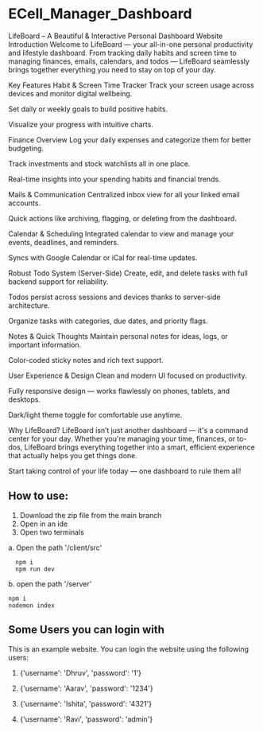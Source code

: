 # ECell_Manager_Dashboard

LifeBoard – A Beautiful & Interactive Personal Dashboard Website
Introduction
Welcome to LifeBoard — your all-in-one personal productivity and lifestyle dashboard. From tracking daily habits and screen time to managing finances, emails, calendars, and todos — LifeBoard seamlessly brings together everything you need to stay on top of your day.

Key Features
Habit & Screen Time Tracker
Track your screen usage across devices and monitor digital wellbeing.

Set daily or weekly goals to build positive habits.

Visualize your progress with intuitive charts.

Finance Overview
Log your daily expenses and categorize them for better budgeting.

Track investments and stock watchlists all in one place.

Real-time insights into your spending habits and financial trends.

Mails & Communication
Centralized inbox view for all your linked email accounts.

Quick actions like archiving, flagging, or deleting from the dashboard.

Calendar & Scheduling
Integrated calendar to view and manage your events, deadlines, and reminders.

Syncs with Google Calendar or iCal for real-time updates.

Robust Todo System (Server-Side)
Create, edit, and delete tasks with full backend support for reliability.

Todos persist across sessions and devices thanks to server-side architecture.

Organize tasks with categories, due dates, and priority flags.

Notes & Quick Thoughts
Maintain personal notes for ideas, logs, or important information.

Color-coded sticky notes and rich text support.

User Experience & Design
Clean and modern UI focused on productivity.

Fully responsive design — works flawlessly on phones, tablets, and desktops.

Dark/light theme toggle for comfortable use anytime.

Why LifeBoard?
LifeBoard isn’t just another dashboard — it's a command center for your day. Whether you're managing your time, finances, or to-dos, LifeBoard brings everything together into a smart, efficient experience that actually helps you get things done.

Start taking control of your life today — one dashboard to rule them all!


## How to use:
1. Download the zip file from the main branch
2. Open in an ide
3. Open two terminals
   
  a. Open the path '/client/src'

      npm i
      npm run dev 
  b. open the path '/server'
  
    npm i
    nodemon index 

## Some Users you can login with
This is an example website. You can login the website using the following users:

1. {'username': 'Dhruv', 'password': '1'}

2. {'username': 'Aarav', 'password': '1234'}

3. {'username': 'Ishita', 'password': '4321'}

4. {'username': 'Ravi', 'password': 'admin'}
   
